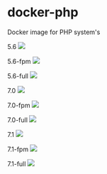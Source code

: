 # docker-php
Docker image for PHP system's

5.6 [![](https://images.microbadger.com/badges/image/mygento/php:5.6.svg)](https://microbadger.com/images/mygento/php:5.6)

5.6-fpm [![](https://images.microbadger.com/badges/image/mygento/php:5.6-fpm.svg)](https://microbadger.com/images/mygento/php:5.6-fpm)

5.6-full [![](https://images.microbadger.com/badges/image/mygento/php:5.6-full.svg)](https://microbadger.com/images/mygento/php:5.6-full)

7.0 [![](https://images.microbadger.com/badges/image/mygento/php:7.0.svg)](https://microbadger.com/images/mygento/php:7.0)

7.0-fpm [![](https://images.microbadger.com/badges/image/mygento/php:7.0-fpm.svg)](https://microbadger.com/images/mygento/php:7.0-fpm)

7.0-full [![](https://images.microbadger.com/badges/image/mygento/php:7.0-full.svg)](https://microbadger.com/images/mygento/php:7.0-full)



7.1 [![](https://images.microbadger.com/badges/image/mygento/php:7.1.svg)](https://microbadger.com/images/mygento/php:7.1)

7.1-fpm [![](https://images.microbadger.com/badges/image/mygento/php:7.1-fpm.svg)](https://microbadger.com/images/mygento/php:7.1-fpm)

7.1-full [![](https://images.microbadger.com/badges/image/mygento/php:7.1-full.svg)](https://microbadger.com/images/mygento/php:7.1-full)
